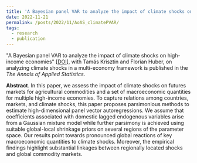 ```yaml
---
title: 'A Bayesian panel VAR to analyze the impact of climate shocks on high-income economies'
date: 2022-11-21
permalink: /posts/2022/11/AoAS_climatePVAR/
tags:
  - research
  - publication
---
```


"A Bayesian panel VAR to analyze the impact of climate shocks on high-income economies" [[DOI](http://dx.doi.org/10.1214/22-AOAS1681)], with Tamás Krisztin and Florian Huber, on analyzing climate shocks in a multi-economy framework is published in the _The Annals of Applied Statistics_. 

**Abstract**. In this paper, we assess the impact of climate shocks on futures markets for agricultural commodities and a set of macroeconomic quantities for multiple high-income economies. To capture relations among countries, markets, and climate shocks, this paper proposes parsimonious methods to estimate high-dimensional panel vector autoregressions. We assume that coefficients associated with domestic lagged endogenous variables arise from a Gaussian mixture model while further parsimony is achieved using suitable global-local shrinkage priors on several regions of the parameter space. Our results point towards pronounced global reactions of key macroeconomic quantities to climate shocks. Moreover, the empirical findings highlight substantial linkages between regionally located shocks and global commodity markets.
